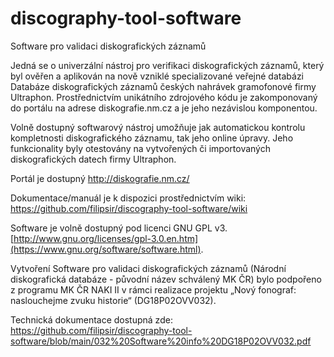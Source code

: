 # discography-tool-software
Software pro validaci diskografických záznamů

Jedná se o univerzální nástroj pro verifikaci diskografických záznamů, který byl ověřen a aplikován na nově vzniklé specializované veřejné databázi Databáze diskografických záznamů českých nahrávek gramofonové firmy Ultraphon. Prostřednictvím unikátního zdrojového kódu je zakomponovaný do portálu na adrese diskografie.nm.cz a je jeho nezávislou komponentou.

Volně dostupný softwarový nástroj umožňuje jak automatickou kontrolu kompletnosti diskografického záznamu, tak jeho online úpravy. Jeho funkcionality byly otestovány na vytvořených či importovaných diskografických datech firmy Ultraphon.

Portál je dostupný http://diskografie.nm.cz/

Dokumentace/manuál je k dispozici prostřednictvím wiki: https://github.com/filipsir/discography-tool-software/wiki

Software je volně dostupný pod licenci GNU GPL v3. [http://www.gnu.org/licenses/gpl-3.0.en.htm](https://www.gnu.org/software/software.html).

Vytvoření Software pro validaci diskografických záznamů (Národní diskografická databáze - původní název schválený MK ČR) bylo podpořeno z programu MK ČR NAKI II v rámci realizace projektu „Nový fonograf: naslouchejme zvuku historie“ (DG18P02OVV032).

Technická dokumentace dostupná zde: 
https://github.com/filipsir/discography-tool-software/blob/main/032%20Software%20info%20DG18P02OVV032.pdf
